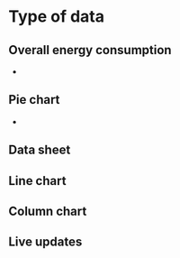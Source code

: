 # Type of data

## Overall energy consumption

- 

## Pie chart

- 



## Data sheet



## Line chart



## Column chart



## Live updates



